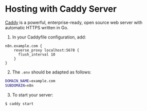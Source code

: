 # Hosting with Caddy Server

[Caddy](https://caddyserver.com) is a powerful, enterprise-ready, open source web server with automatic HTTPS written in Go.

1. In your Caddyfile configuration, add:

```
n8n.example.com {
    reverse_proxy localhost:5678 {
      flush_interval 10
    }
}
```

2. The `.env` should be adapted as follows:

```bash
DOMAIN_NAME=example.com
SUBDOMAIN=n8n
```

3. To start your server:

```bash
$ caddy start
```
